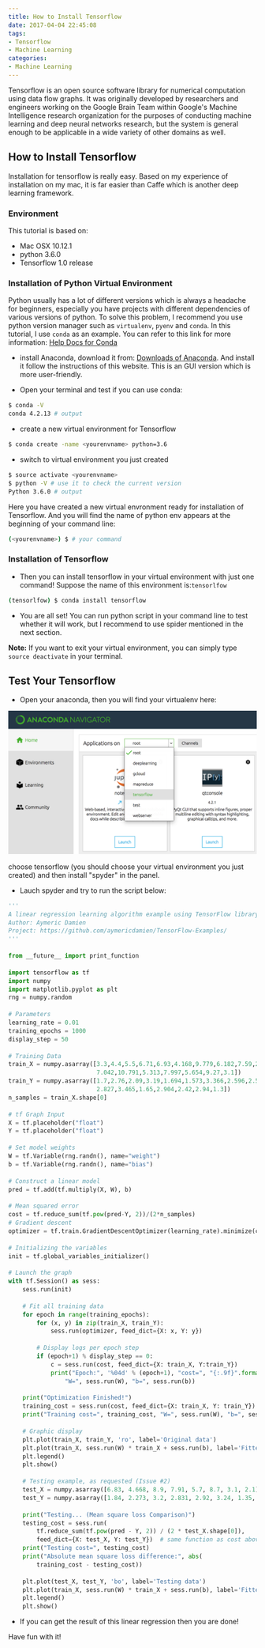 ```yaml
---
title: How to Install Tensorflow
date: 2017-04-04 22:45:08
tags: 
- Tensorflow
- Machine Learning
categories:
- Machine Learning
---
```

Tensorflow is an open source software library for numerical computation using data flow graphs. It was originally developed by researchers and engineers working on the Google Brain Team within Google's Machine Intelligence research organization for the purposes of conducting machine learning and deep neural networks research, but the system is general enough to be applicable in a wide variety of other domains as well.
<!-- more -->
## How to Install Tensorflow
Installation for tensorflow is really easy. Based on my experience of installation on my mac, it is far easier than Caffe which is another deep learning framework.
### Environment
This tutorial is based on:

- Mac OSX 10.12.1
- python 3.6.0
- Tensorflow 1.0 release

### Installation of Python Virtual Environment
Python usually has a lot of different versions which is always a headache for beginners, especially you have projects with different dependencies of various versions of python.
To solve this problem, I recommend you use python version manager such as `virtualenv`, `pyenv` and `conda`.
In this tutorial, I use `conda` as an example.
You can refer to this link for more information: [Help Docs for Conda](https://conda.io/docs/get-started.html)

- install Anaconda, download it from: [Downloads of Anaconda](https://www.continuum.io/downloads). And install it follow the instructions of this website. This is an GUI version which is more user-friendly. 

-  Open your terminal and test if you can use conda:

```bash
$ conda -V
conda 4.2.13 # output
```
-  create a new virtual environment for Tensorflow

```bash
$ conda create -name <yourenvname> python=3.6
```
-  switch to virtual environment you just created

```bash
$ source activate <yourenvname>
$ python -V # use it to check the current version
Python 3.6.0 # output
```
Here you have created a new virtual envronment ready for installation of Tensorflow. And you will find the name of python env appears at the beginning of your command line:

```bash
(<yourenvname>) $ # your command
```
### Installation of Tensorflow
-  Then you can install tensorflow in your virtual environment with just one command! Suppose the name of this environment is:`tensorlfow`

```bash
(tensorlfow) $ conda install tensorflow
```
- You are all set! You can run python script in your command line to test whether it will work, but I recommend to use spider mentioned in the next section.

**Note:** If you want to exit your virtual environment, you can simply type `source deactivate` in your terminal.

## Test Your Tensorflow
-  Open your anaconda, then you will find your virtualenv here:

![tensorflo](/images/tensorflow.png)


choose tensorflow (you should choose your virtual environment you just created) and then install "spyder" in the panel.

- Lauch spyder and try to run the script below:

```py
'''
A linear regression learning algorithm example using TensorFlow library.
Author: Aymeric Damien
Project: https://github.com/aymericdamien/TensorFlow-Examples/
'''

from __future__ import print_function

import tensorflow as tf
import numpy
import matplotlib.pyplot as plt
rng = numpy.random

# Parameters
learning_rate = 0.01
training_epochs = 1000
display_step = 50

# Training Data
train_X = numpy.asarray([3.3,4.4,5.5,6.71,6.93,4.168,9.779,6.182,7.59,2.167,
                         7.042,10.791,5.313,7.997,5.654,9.27,3.1])
train_Y = numpy.asarray([1.7,2.76,2.09,3.19,1.694,1.573,3.366,2.596,2.53,1.221,
                         2.827,3.465,1.65,2.904,2.42,2.94,1.3])
n_samples = train_X.shape[0]

# tf Graph Input
X = tf.placeholder("float")
Y = tf.placeholder("float")

# Set model weights
W = tf.Variable(rng.randn(), name="weight")
b = tf.Variable(rng.randn(), name="bias")

# Construct a linear model
pred = tf.add(tf.multiply(X, W), b)

# Mean squared error
cost = tf.reduce_sum(tf.pow(pred-Y, 2))/(2*n_samples)
# Gradient descent
optimizer = tf.train.GradientDescentOptimizer(learning_rate).minimize(cost)

# Initializing the variables
init = tf.global_variables_initializer()

# Launch the graph
with tf.Session() as sess:
    sess.run(init)

    # Fit all training data
    for epoch in range(training_epochs):
        for (x, y) in zip(train_X, train_Y):
            sess.run(optimizer, feed_dict={X: x, Y: y})

        # Display logs per epoch step
        if (epoch+1) % display_step == 0:
            c = sess.run(cost, feed_dict={X: train_X, Y:train_Y})
            print("Epoch:", '%04d' % (epoch+1), "cost=", "{:.9f}".format(c), \
                "W=", sess.run(W), "b=", sess.run(b))

    print("Optimization Finished!")
    training_cost = sess.run(cost, feed_dict={X: train_X, Y: train_Y})
    print("Training cost=", training_cost, "W=", sess.run(W), "b=", sess.run(b), '\n')

    # Graphic display
    plt.plot(train_X, train_Y, 'ro', label='Original data')
    plt.plot(train_X, sess.run(W) * train_X + sess.run(b), label='Fitted line')
    plt.legend()
    plt.show()

    # Testing example, as requested (Issue #2)
    test_X = numpy.asarray([6.83, 4.668, 8.9, 7.91, 5.7, 8.7, 3.1, 2.1])
    test_Y = numpy.asarray([1.84, 2.273, 3.2, 2.831, 2.92, 3.24, 1.35, 1.03])

    print("Testing... (Mean square loss Comparison)")
    testing_cost = sess.run(
        tf.reduce_sum(tf.pow(pred - Y, 2)) / (2 * test_X.shape[0]),
        feed_dict={X: test_X, Y: test_Y})  # same function as cost above
    print("Testing cost=", testing_cost)
    print("Absolute mean square loss difference:", abs(
        training_cost - testing_cost))

    plt.plot(test_X, test_Y, 'bo', label='Testing data')
    plt.plot(train_X, sess.run(W) * train_X + sess.run(b), label='Fitted line')
    plt.legend()
    plt.show()
```
- If you can get the result of this linear regression then you are done!

Have fun with it!

